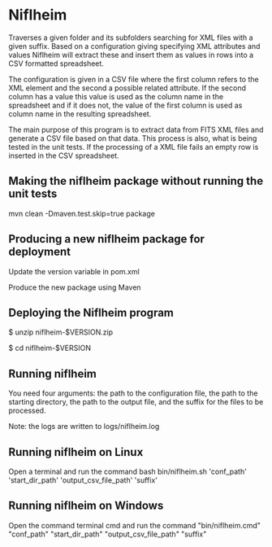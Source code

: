 
# Niflheim
Traverses a given folder and its subfolders searching for XML files with a given suffix. 
Based on a configuration giving specifying XML attributes and values Niflheim will extract these 
and insert them as values in rows into a CSV formatted spreadsheet. 

The configuration is given in a CSV file where the first column refers to the XML element and 
the second a possible related attribute.
If the second column has a value this value is used as the column name in the spreadsheet and 
if it does not, the value of the first column is used as column name in the resulting spreadsheet.

The main purpose of this program is to extract data from FITS XML files and 
generate a CSV file based on that data. This process is also, what is being tested in the unit tests.
If the processing of a XML file fails an empty row is inserted in the CSV spreadsheet.

Making the niflheim package without running the unit tests
----------------------------------------------------------

mvn clean -Dmaven.test.skip=true package


Producing a new niflheim package for deployment
----------------------------------------------------------

Update the version variable in pom.xml

Produce the new package using Maven


Deploying the Niflheim program
-------------------------------
$ unzip niflheim-$VERSION.zip 

$ cd niflheim-$VERSION


Running niflheim
----------------------------------------------------------
You need four arguments: the path to the configuration file, the path to the starting directory, 
the path to the output file, and the suffix for the files to be processed.

Note: the logs are written to logs/niflheim.log 


Running niflheim on Linux
----------------------------------------------------------
Open a terminal and run the command
bash bin/niflheim.sh 'conf_path' 'start_dir_path' 'output_csv_file_path' 'suffix'


Running niflheim on Windows
----------------------------------------------------------
Open the command terminal cmd and run the command
"bin/niflheim.cmd" "conf_path" "start_dir_path" "output_csv_file_path" "suffix"
